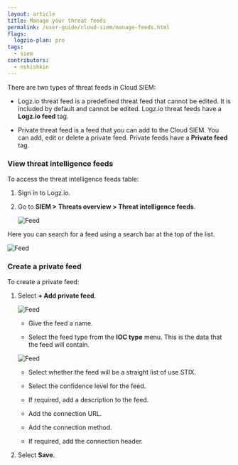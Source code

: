 ```yaml
---
layout: article
title: Manage your threat feeds
permalink: /user-guide/cloud-siem/manage-feeds.html
flags:
  logzio-plan: pro
tags:
  - siem
contributors:
  - nshishkin
---
```


There are two types of threat feeds in Cloud SIEM:

* Logz.io threat feed is a predefined threat feed that cannot be edited. It is included by default and cannot be edited. Logz.io threat feeds have a **Logz.io feed** tag.

* Private threat feed is a feed that you can add to the Cloud SIEM. You can add, edit or delete a private feed. Private feeds have a **Private feed** tag.


### View threat intelligence feeds

To access the threat intelligence feeds table:


1. Sign in to Logz.io.

2. Go to **SIEM > Threats overview > Threat intelligence feeds**.

   ![Feed](https://dytvr9ot2sszz.cloudfront.net/logz-docs/siem-quick-start/feed-4.png)


Here you can search for a feed using a search bar at the top of the list.

   ![Feed](https://dytvr9ot2sszz.cloudfront.net/logz-docs/siem-quick-start/feed-1.png)



### Create a private feed

To create a private feed:

1. Select **+ Add private feed**.

   ![Feed](https://dytvr9ot2sszz.cloudfront.net/logz-docs/siem-quick-start/feed-2.png)


   * Give the feed a name.

   * Select the feed type from the **IOC type** menu. This is the data that the feed will contain.

   ![Feed](https://dytvr9ot2sszz.cloudfront.net/logz-docs/siem-quick-start/feed-3.png)

   * Select whether the feed will be a straight list of use STIX.

   * Select the confidence level for the feed.

   * If required, add a description to the feed.

   * Add the connection URL.

   * Add the connection method.

   * If required, add the connection header.

10. Select **Save**.
